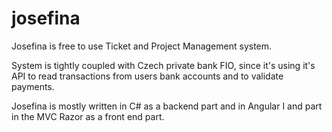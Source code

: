 # josefina

Josefina is free to use Ticket and Project Management system. 

System is tightly coupled with Czech private bank FIO, since it's using it's API to read transactions from users bank accounts and to validate payments.

Josefina is mostly written in C# as a backend part and in Angular I and part in the MVC Razor as a front end part.
